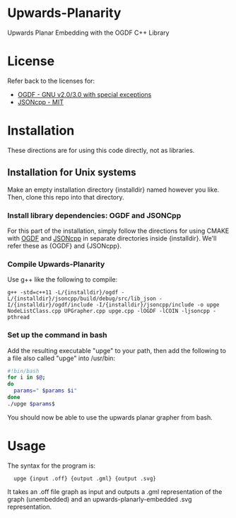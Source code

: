 # Upwards-Planarity
Upwards Planar Embedding with the OGDF C++ Library

# License
Refer back to the licenses for:
* [OGDF - GNU v2.0/3.0 with special exceptions](https://github.com/ogdf/ogdf/blob/ee4a91cc823e1bc16825a23e0c543aa77e749512/LICENSE.txt)
* [JSONcpp - MIT](https://github.com/open-source-parsers/jsoncpp/blob/master/LICENSE)

# Installation
These directions are for using this code directly, not as libraries.
## Installation for Unix systems
Make an empty installation directory {installdir} named however you like. Then, clone this repo into that directory.
### Install library dependencies: OGDF and JSONCpp
For this part of the installation, simply follow the directions for using CMAKE with [OGDF]() and [JSONcpp]() in separate directories inside {installdir}. We'll refer these as {OGDF} and {JSONcpp}.
### Compile Upwards-Planarity
Use g++ like the following to compile:
```shell
g++ -std=c++11 -L/{installdir}/ogdf -L/{installdir}/jsoncpp/build/debug/src/lib_json -I/{installdir}/ogdf/include -I/{installdir}/jsoncpp/include -o upge NodeListClass.cpp UPGrapher.cpp upge.cpp -lOGDF -lCOIN -ljsoncpp -pthread
```
### Set up the command in bash
Add the resulting executable "upge" to your path, then add the following to a file also called "upge" into /usr/bin:
```bash
#!bin/bash
for i in $@;
do
  params=" $params $i"
done
./upge $params$
```
You should now be able to use the upwards planar grapher from bash.

# Usage
The syntax for the program is:
```shell
  upge {input .off} {output .gml} {output .svg}
```
It takes an .off file graph as input and outputs a .gml representation of the graph (unembedded) and an upwards-planarly-embedded .svg representation.
